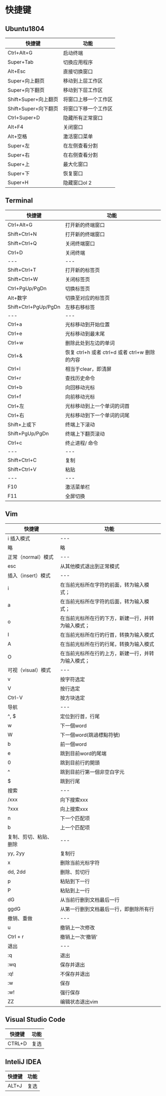 # 快捷键

## Ubuntu1804

快捷键  | 功能
---|---
Ctrl+Alt+G | 启动终端
Super+Tab | 切换应用程序
Alt+Esc | 直接切换窗口
Super+向上翻页 | 移动到上层工作区
Super+向下翻页 | 移动到下层工作区
Shift+Super+向上翻页 | 将窗口上移一个工作区
Shift+Super+向下翻页 | 将窗口下移一个工作区
Ctrl+Super+D | 隐藏所有正常窗口
Alt+F4 | 关闭窗口
Alt+空格 | 激活窗口菜单
Super+左 | 在左侧查看分割
Super+右 | 在右侧查看分割
Super+上 | 最大化窗口
Super+下 | 恢复窗口
Super+H | 隐藏窗口ol 2

## Terminal

快捷键  | 功能
---|---
Ctrl+Alt+G  | 打开新的终端窗口
Shift+Ctrl+N | 打开新的终端窗口
Shift+Ctrl+Q | 关闭终端窗口
Ctrl+D | 关闭终端
--- | ---
Shift+Ctrl+T | 打开新的标签页
Shift+Ctrl+W | 关闭标签页
Ctrl+PgUp/PgDn | 切换标签页
Alt+数字 | 切换至对应的标签页
Shift+Ctrl+PgUp/PgDn | 左移右移标签
--- | ---
Ctrl+a | 光标移动到开始位置
Ctrl+e | 光标移动到最末尾
Ctrl+w | 删除此处到左边的单词
Ctrl+&	 | 恢复 ctrl+h 或者 ctrl+d 或者 ctrl+w 删除的内容
Ctrl+l | 相当于clear，即清屏
Ctrl+r | 查找历史命令
Ctrl+b | 向回移动光标
Ctrl+f | 向前移动光标
Ctrl+左 | 光标移动到上一个单词的词首
Ctrl+右 | 光标移动到下一个单词的词尾
Shift+上或下 | 终端上下滚动
Shift+PgUp/PgDn | 终端上下翻页滚动
Ctrl+c | 终止进程/ 命令
--- | ---
Shift+Ctrl+C | 复制
Shift+Ctrl+V | 粘贴
--- | ---
F10 | 激活菜单栏
F11 | 全屏切换

## Vim

快捷键  | 功能
---|---
i 插入模式 | ---
略 | 略
正常（normal）模式 | ---
esc | 从其他模式退出到正常模式
插入（insert）模式 | ---
i | 在当前光标所在字符的前面，转为输入模式；
a | 在当前光标所在字符的后面，转为输入模式；
o | 在当前光标所在行的下方，新建一行，并转为输入模式；
I | 在当前光标所在行的行首，转换为输入模式
A | 在当前光标所在行的行尾，转换为输入模式
O | 在当前光标所在行的上方，新建一行，并转为输入模式；
可视（visual）模式 | ---
v | 按字符选定
V | 按行选定
Ctrl-V | 按方块选定
导航 | ---
^, $ | 定位到行首，行尾
w | 下一個word
W | 下一個word(跳過標點符號)
b  | 前一個word
e  | 跳到目前word的尾端
0  | 跳到目前行的開頭
^ | 跳到目前行第一個非空白字元
$  | 跳到行尾
搜索 | ---
/xxx | 向下搜索xxx
?xxx | 向上搜索xxx
n | 下一个匹配项
b | 上一个匹配项
复制、剪切、粘贴、删除 | ---
yy, 2yy | 复制行
x | 删除当前光标字符
dd, 2dd | 删除、剪切行
p | 粘贴到下一行
P | 粘贴到上一行
dG | 从当前行删到文档最后一行
ggdG | 从第一行删到文档最后一行，即删除所有行
撤销、重做 | ---
u | 撤销上一次修改
Ctrl + r | 撤销上一次‘撤销’
退出 | ---
:q | 退出
:wq | 保存并退出
:q! | 不保存并退出
:w | 保存
:w! | 强行保存
ZZ | 编辑状态退出vim

## Visual Studio Code

快捷键  | 功能
---|---
CTRL+D | 复选

## InteliJ IDEA

快捷键  | 功能
---|---
ALT+J | 复选